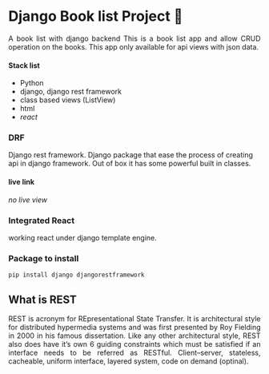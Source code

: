 
# Django Book list Project 📖
<div style="text-align: justify" >A book list with django backend 
This is a book list app and allow CRUD operation on the books. This app only available for api views with json data. </div>


#### Stack list
- Python
- django, django rest framework
- class based views (ListView)
- html
- *react*


### DRF 
Django rest framework. Django package that ease the process of creating api in django framework. Out of box it has some powerful built in classes. 

#### live link
_no live view_

### Integrated React 
working react under django template engine.
### Package to install
```
pip install django djangorestframework 
```
## What is REST
<div style="text-align: justify" >
REST is acronym for REpresentational State Transfer. It is architectural style for distributed hypermedia systems and was first presented by Roy Fielding in 2000 in his famous dissertation. Like any other architectural style, REST also does have it’s own 6 guiding constraints which must be satisfied if an interface needs to be referred as RESTful. Client–server, stateless, cacheable, uniform interface, layered system, code on demand (optinal). </div>
